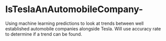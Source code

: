 # IsTeslaAnAutomobileCompany-
Using machine learning predictions to look at trends between well established automobile companies alongside Tesla. Will use accuracy rate to determine if a trend can be found.
